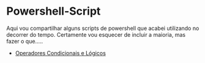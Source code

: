 # Powershell-Script

Aqui vou compartilhar alguns scripts de powershell que acabei utilizando no decorrer do tempo. Certamente vou esquecer de incluir a maioria, mas fazer o que.....

* [Operadores Condicionais e Lógicos](https://github.com/alexandrecoradi/Powershell-Script/wiki/Powershell-Operadores-Condicionais-e-L%C3%B3gicos)

